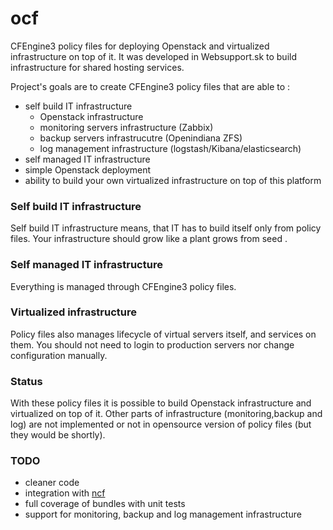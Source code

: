 ocf
===

CFEngine3 policy files for deploying Openstack and virtualized infrastructure on top of it. It was developed in Websupport.sk to build infrastructure 
for shared hosting services. 

Project's goals are to create CFEngine3 policy files that are able to :
- self build IT infrastructure 
    - Openstack infrastructure
    - monitoring servers infrastructure (Zabbix)
    - backup servers infrastrucutre (Openindiana ZFS)
    - log management infrastructure (logstash/Kibana/elasticsearch)
- self managed IT infrastructure
- simple Openstack deployment
- ability to build your own virtualized infrastructure on top of this platform


### Self build IT infrastructure
Self build IT infrastructure means, that IT has to build itself only from policy files. Your infrastructure should grow like a plant grows from seed . 
### Self managed IT infrastructure
Everything is managed through CFEngine3 policy files.
### Virtualized infrastructure
Policy files also manages lifecycle of virtual servers itself, and services on them. You should not need to login to production servers nor change configuration manually.

### Status

With these policy files it is possible to build Openstack infrastructure and virtualized on top of it. 
Other parts of infrastructure (monitoring,backup and log) are not implemented or not in opensource version of policy files (but they would be shortly). 

### TODO

- cleaner code
- integration with [ncf](www.ncf.io)
- full coverage of bundles with unit tests
- support for monitoring, backup and log management infrastructure
